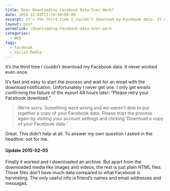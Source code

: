 ```yaml
---
title: Does Downloading Facebook Data Ever Work?
date: 2014-12-03T21:19:58+00:00
excerpt: It's the third time I couldn't download my Facebook data. It never worked even once. Retrying doesn't help. It's useless.
layout: post
permalink: /downloading-facebook-data-ever-work
categories:
  - Web
tags:
  - Facebook
  - Social Media
---
```

It’s the third time I couldn’t download my Facebook data. It never worked even once.

It’s fast and easy to start the process and wait for an email with the download notification. Unfortunately I never get one. I only get emails confirming the failure of the export 48 hours later: “Please retry your Facebook download.”

> We’re sorry. Something went wrong and we weren’t able to put together a copy of your Facebook data. Please start the process again by visiting your account settings and clicking ‘Download a copy of your Facebook data.’

Great. This didn’t help at all. To answer my own question I asked in the headline: not for me.

#### Update 2015-02-05

Finally it worked and I downloaded an archive. But apart from the downloaded media like images and videos, the rest is just plain HTML files. Those files don’t have much data compared to what Facebook is harvesting. The only useful info is friend’s names and email addresses and messages.